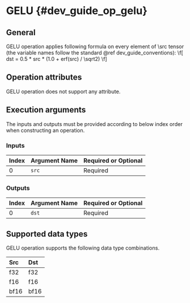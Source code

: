 GELU {#dev_guide_op_gelu}
=========================

## General

GELU operation applies following formula on every element of \src tensor (the
variable names follow the standard @ref dev_guide_conventions):
\f[ dst = 0.5 * src * (1.0 + erf(src) / \sqrt2) \f]

## Operation attributes

GELU operation does not support any attribute.

## Execution arguments

The inputs and outputs must be provided according to below index order when
constructing an operation.

### Inputs

| Index | Argument Name | Required or Optional |
|:------|:--------------|:---------------------|
| 0     | `src`         | Required             |

### Outputs

| Index | Argument Name | Required or Optional |
|:------|:--------------|:---------------------|
| 0     | `dst`         | Required             |

## Supported data types

GELU operation supports the following data type combinations.

| Src  | Dst  |
|:-----|:-----|
| f32  | f32  |
| f16  | f16  |
| bf16 | bf16 |
